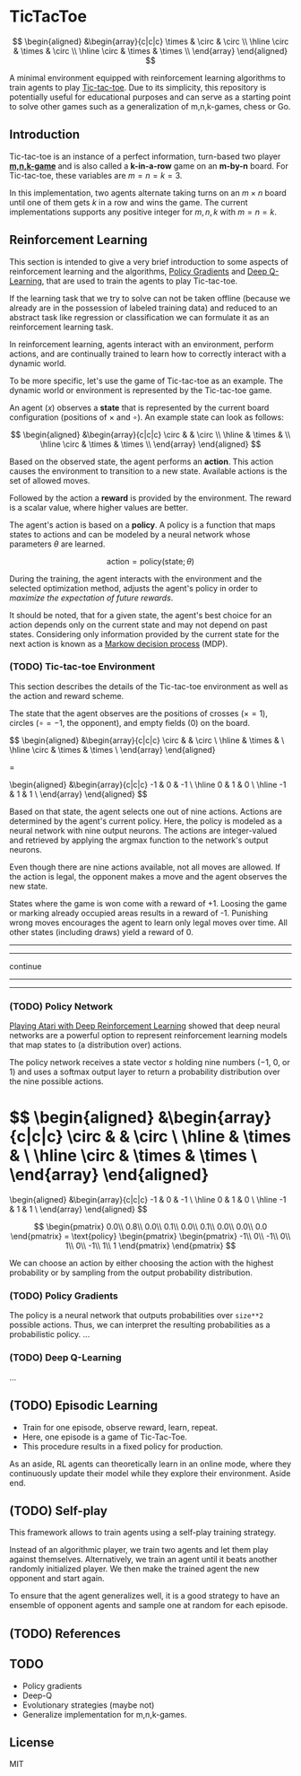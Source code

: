 # TicTacToe 

$$
\begin{aligned}
&\begin{array}{c|c|c}
\times & \circ & \circ \\
\hline
\circ & \times &  \circ \\
\hline
\circ & \times & \times \\
\end{array}
\end{aligned}
$$

A minimal environment equipped with reinforcement learning algorithms to train agents to play [Tic-tac-toe](https://en.wikipedia.org/wiki/Tic-tac-toe). Due to its simplicity, this repository is potentially useful for educational purposes and can serve as a starting point to solve other games such as a generalization of m,n,k-games, chess or Go.


## Introduction

Tic-tac-toe is an instance of a perfect information, turn-based two player [**m,n,k-game**]( https://en.wikipedia.org/wiki/M,n,k-game) and is also called a **k-in-a-row** game on an **m-by-n** board. For Tic-tac-toe, these variables are $m=n=k=3$.

In this implementation, two agents alternate taking turns on an $m \times n$ board until one of them gets $k$ in a row and wins the game. The current implementations supports any positive integer for $m,n,k$ with $m=n=k$.


## Reinforcement Learning

This section is intended to give a very brief introduction to some aspects of reinforcement learning and the algorithms, [Policy Gradients](#policy-gradients) and [Deep Q-Learning](#deep-q-learning), that are used to train the agents to play Tic-tac-toe.

If the learning task that we try to solve can not be taken offline (because we already are in the possession of labeled training data) and reduced to an abstract task like regression or classification we can formulate it as an reinforcement learning task.

In reinforcement learning, agents interact with an environment, perform actions, and are continually trained to learn how to correctly interact with a dynamic world.

To be more specific, let's use the game of Tic-tac-toe as an example. The dynamic world or environment is represented by the Tic-tac-toe game.

An agent ($x$) observes a **state** that is represented by the current board configuration (positions of $\times$ and $\circ$). An example state can look as follows:

$$
\begin{aligned}
&\begin{array}{c|c|c}
\circ &  & \circ \\
\hline
& \times &  \\
\hline
\circ & \times & \times \\
\end{array}
\end{aligned}
$$

Based on the observed state, the agent performs an **action**. This action causes the environment to transition to a new state. Available actions is the set of allowed moves.

Followed by the action a **reward** is provided by the environment. The reward is a scalar value, where higher values are better.

The agent's action is based on a **policy**. A policy is a function that maps states to actions and can be modeled by a neural network whose parameters $\theta$ are learned.

$$\text{action}= \text{policy}(\text{state}; \theta)$$

During the training, the agent interacts with the environment and the selected optimization method, adjusts the agent's policy in order to *maximize the expectation of future rewards*.

It should be noted, that for a given state, the agent's best choice for an action depends only on the current state and may not depend on past states. Considering only information provided by the current state for the next action is known as a [Markow decision process](https://en.wikipedia.org/wiki/Markov_decision_process) (MDP).


### (TODO) Tic-tac-toe Environment

This section describes the details of the Tic-tac-toe environment as well as the action and reward scheme.

The state that the agent observes are the positions of crosses ($\times = 1$), circles ($\circ = -1$, the opponent), and empty fields ($0$) on the board.

$$
\begin{aligned}
&\begin{array}{c|c|c}
\circ &  & \circ \\
\hline
& \times &  \\
\hline
\circ & \times & \times \\
\end{array}
\end{aligned}

=

\begin{aligned}
&\begin{array}{c|c|c}
-1 & 0 & -1 \\
\hline
0 & 1 & 0 \\
\hline
-1 & 1 & 1 \\
\end{array}
\end{aligned}
$$

Based on that state, the agent selects one out of nine actions. Actions are determined by the agent's current policy. Here, the policy is modeled as a neural network with nine output neurons. The actions are integer-valued and retrieved by applying the argmax function to the network's output neurons.

Even though there are nine actions available, not all moves are allowed. If the action is legal, the opponent makes a move and the agent observes the new state.

States where the game is won come with a reward of +1. Loosing the game or marking already occupied areas results in a reward of -1. Punishing wrong moves encourages the agent to learn only legal moves over time. All other states (including draws) yield a reward of 0. 

---
---

continue

---
---

### (TODO) Policy Network

[Playing Atari with Deep Reinforcement Learning](https://arxiv.org/abs/1312.5602) showed that deep neural networks are a powerful option to represent reinforcement learning models that map states to (a distribution over) actions.

The policy network receives a state vector $s$ holding nine numbers ($-1$, $0$, or $1$) and uses a softmax output layer to return a probability distribution over the nine possible actions.

$$
\begin{aligned}
&\begin{array}{c|c|c}
\circ &  & \circ \\
\hline
& \times &  \\
\hline
\circ & \times & \times \\
\end{array}
\end{aligned}
=
\begin{aligned}
&\begin{array}{c|c|c}
-1 & 0 & -1 \\
\hline
0 & 1 & 0 \\
\hline
-1 & 1 & 1 \\
\end{array}
\end{aligned}
$$

$$
\begin{pmatrix}
0.0\\
0.8\\
0.0\\
0.1\\
0.0\\
0.1\\
0.0\\
0.0\\
0.0
\end{pmatrix}
= \text{policy}
\begin{pmatrix}
\begin{pmatrix}
-1\\
0\\
-1\\
0\\
1\\
0\\
-1\\
1\\
1
\end{pmatrix}
\end{pmatrix}
$$

We can choose an action by either choosing the action with the highest probability or by sampling from the output probability distribution.


### (TODO) Policy Gradients

The policy is a neural network that outputs probabilities over `size**2` possible actions. Thus, we can interpret the resulting probabilities as a probabilistic policy.
...


### (TODO) Deep Q-Learning

...




## (TODO) Episodic Learning

- Train for one episode, observe reward, learn, repeat.
- Here, one episode is a game of Tic-Tac-Toe.
- This procedure results in a fixed policy for production.

As an aside, RL agents can theoretically learn in an online mode, where they continuously update their model while they explore their environment. Aside end.


## (TODO) Self-play


This framework allows to train agents using a self-play training strategy.

Instead of an algorithmic player, we train two agents and let them play against themselves. Alternatively, we train an agent until it beats another randomly initialized player. We then make the trained agent the new opponent and start again.

To ensure that the agent generalizes well, it is a good strategy to have an ensemble of opponent agents and sample one at random for each episode. 


## (TODO) References


## TODO

- Policy gradients
- Deep-Q
- Evolutionary strategies (maybe not)
- Generalize implementation for m,n,k-games.


## License

MIT
